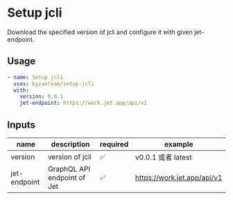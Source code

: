 # Setup jcli

Download the specified version of jcli and configure it with given jet-endpoint.

## Usage

```yaml
- name: Setup jcli
  uses: byzanteam/setup-jcli
  with:
    version: 0.0.1
    jet-endpoint: https://work.jet.app/api/v1
```

## Inputs

| name         | description                 | required | example                     |
| ------------ | --------------------------- | -------- | --------------------------- |
| version      | version of jcli             | ✅       | v0.0.1 或者 latest          |
| jet-endpoint | GraphQL API endpoint of Jet | ✅       | https://work.jet.app/api/v1 |
